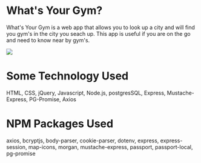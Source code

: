 # What's Your Gym?


What's Your Gym is a web app that allows you to look up a city and will find you gym's in the city you seach up. This app is useful if you are on the go and need to know near by gym's.

![](http://imgur.com/a/Q2jOw)

# Some Technology Used
HTML, CSS, jQuery, Javascript, Node.js, postgresSQL, Express, Mustache-Express, PG-Promise, Axios

# NPM Packages Used 
axios, bcryptjs, body-parser, cookie-parser, dotenv, express, express-session, map-icons, morgan, mustache-express, passport, passport-local, pg-promise